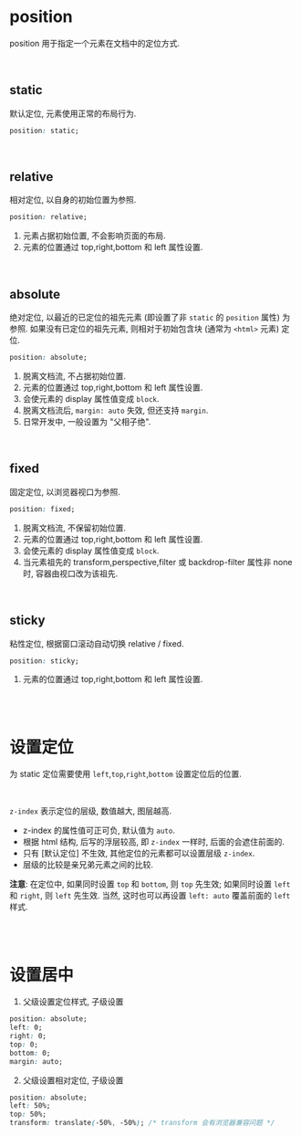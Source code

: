 # position

position 用于指定一个元素在文档中的定位方式.

<br>

## static

默认定位, 元素使用正常的布局行为.

```css
position: static;
```

<br>

## relative

相对定位, 以自身的初始位置为参照.

```css
position: relative;
```

1. 元素占据初始位置, 不会影响页面的布局.
2. 元素的位置通过 top,right,bottom 和 left 属性设置.

<br>

## absolute

绝对定位, 以最近的已定位的祖先元素 (即设置了非 `static` 的 `position` 属性) 为参照. 如果没有已定位的祖先元素, 则相对于初始包含块 (通常为 `<html>` 元素) 定位.

```css
position: absolute;
```

1. 脱离文档流, 不占据初始位置.
2. 元素的位置通过 top,right,bottom 和 left 属性设置.
3. 会使元素的 display 属性值变成 `block`.
4. 脱离文档流后, `margin: auto` 失效, 但还支持 `margin`.
5. 日常开发中, 一般设置为 "父相子绝".

<br>

## fixed

固定定位, 以浏览器视口为参照.

```css
position: fixed;
```

1. 脱离文档流, 不保留初始位置.
2. 元素的位置通过 top,right,bottom 和 left 属性设置.
3. 会使元素的 display 属性值变成 `block`.
4. 当元素祖先的 transform,perspective,filter 或 backdrop-filter 属性非 none 时, 容器由视口改为该祖先.

<br>

## sticky

粘性定位, 根据窗口滚动自动切换 relative / fixed.

```css
position: sticky;
```

1. 元素的位置通过 top,right,bottom 和 left 属性设置.

<br><br>

# 设置定位

为 static 定位需要使用 `left`,`top`,`right`,`bottom` 设置定位后的位置.

<br>

`z-index` 表示定位的层级, 数值越大, 图层越高.

-   z-index 的属性值可正可负, 默认值为 `auto`.
-   根据 html 结构, 后写的浮层较高, 即 `z-index` 一样时, 后面的会遮住前面的.
-   只有 [默认定位] 不生效, 其他定位的元素都可以设置层级 `z-index`.
-   层级的比较是亲兄弟元素之间的比较.

**注意**: 在定位中, 如果同时设置 `top` 和 `bottom`, 则 `top` 先生效; 如果同时设置 `left` 和 `right`, 则 `left` 先生效.
当然, 这时也可以再设置 `left: auto` 覆盖前面的 `left` 样式.

<br><br>

# 设置居中

1. 父级设置定位样式, 子级设置

```css
position: absolute;
left: 0;
right: 0;
top: 0;
bottom: 0;
margin: auto;
```

2. 父级设置相对定位, 子级设置

```css
position: absolute;
left: 50%;
top: 50%;
transform: translate(-50%, -50%); /* transform 会有浏览器兼容问题 */
```

<br>
